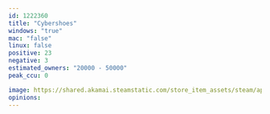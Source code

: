 ```yaml
---
id: 1222360
title: "Cybershoes"
windows: "true"
mac: "false"
linux: false
positive: 23
negative: 3
estimated_owners: "20000 - 50000"
peak_ccu: 0

image: https://shared.akamai.steamstatic.com/store_item_assets/steam/apps/1222360/header.jpg?t=1618831160
opinions:
---
```

